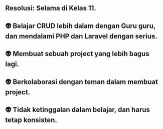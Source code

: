 Resolusi: Selama di Kelas 11.
-
👽
Belajar CRUD lebih dalam dengan Guru guru, dan mendalami PHP dan Laravel   dengan serius.
-
👽
Membuat sebuah project yang lebih bagus lagi.
-
👽
Berkolaborasi dengan teman dalam membuat project.
-
👽
Tidak ketinggalan dalam belajar, dan harus tetap konsisten.
-

